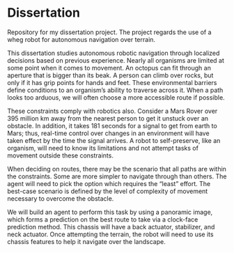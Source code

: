 # Dissertation
Repository for my dissertation project. The project regards the use of a wheg robot for autonomous navigation over terrain.

This dissertation studies autonomous robotic navigation through localized decisions based on previous experience. Nearly all organisms are limited at some point when it comes to movement. An octopus can fit through an aperture that is bigger than its beak. A person can climb over rocks, but only if it has grip points for hands and feet. These environmental barriers define conditions to an organism’s ability to traverse across it. When a path looks too arduous, we will often choose a more accessible route if possible. 

These constraints comply with robotics also. Consider a Mars Rover over 395 million km away from the nearest person to get it unstuck over an obstacle. In addition, it takes 181 seconds for a signal to get from earth to Mars; thus, real-time control over changes in an environment will have taken effect by the time the signal arrives. A robot to self-preserve, like an organism, will need to know its limitations and not attempt tasks of movement outside these constraints. 

When deciding on routes, there may be the scenario that all paths are within the constraints. Some are more simpler to navigate through than others. The agent will need to pick the option which requires the “least” effort. The best-case scenario is defined by the level of complexity of movement necessary to overcome the obstacle. 

We will build an agent to perform this task by using a panoramic image, which forms a prediction on the best route to take via a clock-face prediction method. This chassis will have a back actuator, stabilizer, and neck actuator. Once attempting the terrain, the robot will need to use its chassis features to help it navigate over the landscape. 
